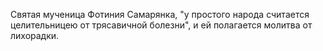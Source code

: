 Святая мученица Фотиния Самарянка, "у простого народа считается целительницею от трясавичной болезни", и ей полагается мо­литва от лихорадки.